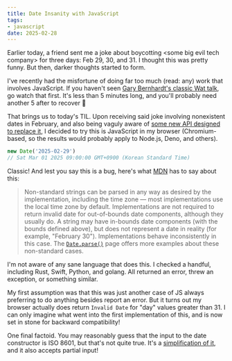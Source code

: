 ```yaml
---
title: Date Insanity with JavaScript
tags:
- javascript
date: 2025-02-28
---
```


Earlier today, a friend sent me a joke about boycotting &lt;some big evil tech company&gt; for three days:
Feb 29, 30, and 31.
I thought this was pretty funny.
But then, darker thoughts started to form.

I've recently had the misfortune of doing far too much (read: any) work that involves JavaScript.
If you haven't seen [Gary Bernhardt's classic Wat talk](https://www.destroyallsoftware.com/talks/wat),
go watch that first.
It's less than 5 minutes long, and you'll probably need another 5 after to recover 🤣

That brings us to today's TIL.
Upon receiving said joke involving nonexistent dates in February,
and also being vaguly aware of [some new API designed to replace it](https://developer.mozilla.org/en-US/docs/Web/JavaScript/Reference/Global_Objects/Temporal),
I decided to try this is JavaScript in my browser (Chromium-based,
so the results would probably apply to Node.js, Deno, and others).

```javascript
new Date('2025-02-29')
// Sat Mar 01 2025 09:00:00 GMT+0900 (Korean Standard Time)
```

Classic!
And lest you say this is a bug, here's what [MDN](https://developer.mozilla.org/en-US/docs/Web/JavaScript/Reference/Global_Objects/Date) has to say about this:

> Non-standard strings can be parsed in any way as desired by the implementation,
> including the time zone — most implementations use the local time zone by default.
> Implementations are not required to return invalid date for out-of-bounds date components,
> although they usually do. A string may have in-bounds date components (with the bounds defined above),
> but does not represent a date in reality (for example, "February 30").
> Implementations behave inconsistently in this case.
> The [`Date.parse()`](https://developer.mozilla.org/en-US/docs/Web/JavaScript/Reference/Global_Objects/Date/parse#examples) page offers more examples about these non-standard cases.

I'm not aware of any sane language that does this.
I checked a handful, including Rust, Swift, Python, and golang.
All returned an error, threw an exception, or something similar.

My first assumption was that this was just another case of JS always preferring to do anything besides report an error.
But it turns out my browser actually does return `Invalid Date`
for "day" values greater than 31.
I can only imagine what went into the first implementation of this,
and is now set in stone for backward compatibility!

One final factoid. You may reasonably guess that the input to the date constructor is ISO 8601, but that's not quite true.
It's a [simplification of it](https://tc39.es/ecma262/multipage/numbers-and-dates.html#sec-date-time-string-format),
and it also accepts partial input!
